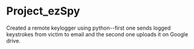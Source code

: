 # Project_ezSpy
Created a remote keylogger using python--first one sends logged keystrokes from victim to email and the second one uploads it on Google drive.
